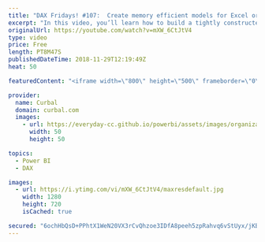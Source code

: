 ```yaml
---
title: "DAX Fridays! #107:  Create memory efficient models for Excel or Power BI."
excerpt: "In this video, you’ll learn how to build a tightly constructed model that’s easier to work with and uses less memory.   Taking the time to learn best practices in efficient model design will pay off down the road for any model you create and use, whether you’re creating it in Power BI or Excel.  Here"
originalUrl: https://youtube.com/watch?v=mXW_6CtJtV4
type: video
price: Free
length: PT8M47S
publishedDateTime: 2018-11-29T12:19:49Z
heat: 50

featuredContent: "<iframe width=\"800\" height=\"500\" frameborder=\"0\" src=\"https://www.youtube.com/embed/mXW_6CtJtV4\" allow=\"accelerometer; autoplay; encrypted-media; gyroscope; picture-in-picture\" allowfullscreen></iframe>"

provider:
  name: Curbal
  domain: curbal.com
  images:
    - url: https://everyday-cc.github.io/powerbi/assets/images/organizations/curbal.com-50x50.jpg
      width: 50
      height: 50

topics:
  - Power BI
  - DAX

images:
  - url: https://i.ytimg.com/vi/mXW_6CtJtV4/maxresdefault.jpg
    width: 1280
    height: 720
    isCached: true

secured: "6ochHbQsD+PPhtX1WeN20VX3rCvQhzoe3IDfA8peeh5zpRahvq6vStUyx/jKBLmT9z9wSYiGMyuzClQ1Kbte/om5wiPbKzuoUHuzfaO6uqPk/YhmIQMLEHXxqilU07uMaTbIb+X08Fpp+9zJg4eL6EM5o9FhsGAuZVLQ2qxD5sdbzvzsaqWCxxsQ/VKLGFFVy8iqJjAjPOE/No3rG3/j7esfg18diVtyc6eE3hZ5uJq5ISUtUJQuETdXLip07bS6J68BaWstUG/6QsWvzftwpHLyLvDj3z6att2gXi3Xp1RkrTg0+d9/gm0j4uM+qIyehhXkqfFI5NaEJdzYpMA0wNZpOt8ornvPUHs885pN/SXaS0iVKmXlIg6rngYCvIy/EcbARsHzWb39fXfl+L3oy6aRWhPnnIHIp4X32ommyqY=;KbW7MkxgsSVPkSmCGZRGPA=="
---
```


